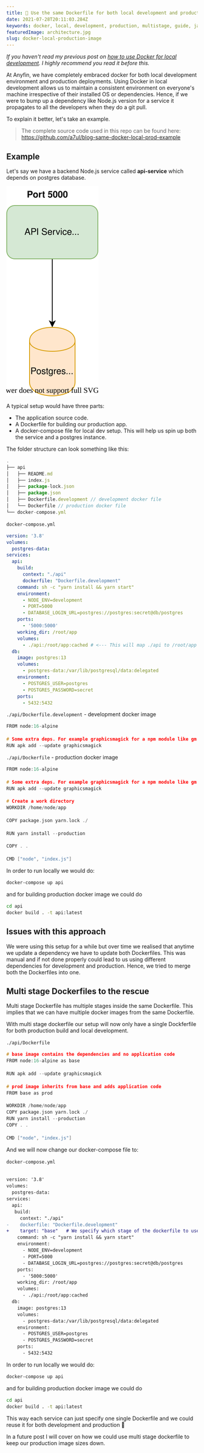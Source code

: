 ```yaml
---
title: 🐳 Use the same Dockerfile for both local development and production with multi-stage builds
date: 2021-07-28T20:11:03.284Z
keywords: docker, local, development, production, multistage, guide, javascript
featuredImage: architecture.jpg
slug: docker-local-production-image
---
```


*If you haven't read my previous post on [how to use Docker for local development](/docker-local-environment/). I highly recommend you read it before this.*

At Anyfin, we have completely embraced docker for both local development environment and production deployments. Using Docker in local development allows us to maintain a consistent environment on everyone's machine irrespective of their installed OS or dependencies. Hence, if we were to bump up a dependency like Node.js version for a service it propagates to all the developers when they do a git pull.

To explain it better, let's take an example.

> The complete source code used in this repo can be found here: https://github.com/a7ul/blog-same-docker-local-prod-example
## Example

Let's say we have a backend Node.js service called **api-service** which depends on postgres database.

![example architecture](./architecture.svg)


A typical setup would have three parts:

- The application source code.
- A Dockerfile for building our production app.
- A docker-compose file for local dev setup. This will help us spin up both the service and a postgres instance.

The folder structure can look something like this:

```js
.
├── api
│   ├── README.md
│   ├── index.js
│   ├── package-lock.json
│   ├── package.json
│   ├── Dockerfile.development // development docker file
│   └── Dockerfile // production docker file
└── docker-compose.yml

```

`docker-compose.yml`
```yml
version: '3.8'
volumes:
  postgres-data:
services:
  api:
    build:
      context: "./api"
      dockerfile: "Dockerfile.development"
    command: sh -c "yarn install && yarn start"
    environment:
      - NODE_ENV=development
      - PORT=5000
      - DATABASE_LOGIN_URL=postgres://postgres:secret@db/postgres
    ports:
      - '5000:5000'
    working_dir: /root/app
    volumes:
      - ./api:/root/app:cached # <--- This will map ./api to /root/app inside the container.
  db:
    image: postgres:13
    volumes:
      - postgres-data:/var/lib/postgresql/data:delegated
    environment:
      - POSTGRES_USER=postgres
      - POSTGRES_PASSWORD=secret
    ports:
      - 5432:5432

```

`./api/Dockerfile.development` - development docker image
```c
FROM node:16-alpine

# Some extra deps. For example graphicsmagick for a npm module like gm
RUN apk add --update graphicsmagick

```

`./api/Dockerfile` - production docker image
```c
FROM node:16-alpine

# Some extra deps. For example graphicsmagick for a npm module like gm
RUN apk add --update graphicsmagick

# Create a work directory
WORKDIR /home/node/app

COPY package.json yarn.lock ./

RUN yarn install --production

COPY . .

CMD ["node", "index.js"]
```


In order to run locally we would do:

```sh
docker-compose up api
```

and for building production docker image we could do

```sh
cd api
docker build . -t api:latest
```

## Issues with this approach

We were using this setup for a while but over time we realised that anytime we update a dependency we have to update both Dockerfiles.
This was manual and if not done properly could lead to us using different dependencies for development and production.
Hence, we tried to merge both the Dockerfiles into one.


## Multi stage Dockerfiles to the rescue

Multi stage Dockerfile has multiple stages inside the same Dockerfile. This implies that we can have multiple docker images from the same Dockerfile.

With multi stage dockerfile our setup will now only have a single Dockferfile for both production build and local development.

`./api/Dockerfile`
```c
# base image contains the dependencies and no application code
FROM node:16-alpine as base  

RUN apk add --update graphicsmagick

# prod image inherits from base and adds application code
FROM base as prod 

WORKDIR /home/node/app
COPY package.json yarn.lock ./
RUN yarn install --production
COPY . .

CMD ["node", "index.js"]

```

And we will now change our docker-compose file to:

`docker-compose.yml`

```diff

version: '3.8'
volumes:
  postgres-data:
services:
  api:
   build:
     context: "./api"
-    dockerfile: "Dockerfile.development"
+    target: "base"   # We specify which stage of the dockerfile to use
    command: sh -c "yarn install && yarn start"
    environment:
      - NODE_ENV=development
      - PORT=5000
      - DATABASE_LOGIN_URL=postgres://postgres:secret@db/postgres
    ports:
      - '5000:5000'
    working_dir: /root/app
    volumes:
      - ./api:/root/app:cached
  db:
    image: postgres:13
    volumes:
      - postgres-data:/var/lib/postgresql/data:delegated
    environment:
      - POSTGRES_USER=postgres
      - POSTGRES_PASSWORD=secret
    ports:
      - 5432:5432 

```


In order to run locally we would do:

```sh
docker-compose up api
```

and for building production docker image we could do

```sh
cd api
docker build . -t api:latest
```



This way each service can just specify one single Dockerfile and we could reuse it for both development and production 🚀

In a future post I will cover on how we could use multi stage dockerfile to keep our production image sizes down.
